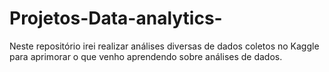 # Projetos-Data-analytics-
Neste repositório irei realizar análises diversas de dados coletos no Kaggle para aprimorar o que venho aprendendo sobre análises de dados.
